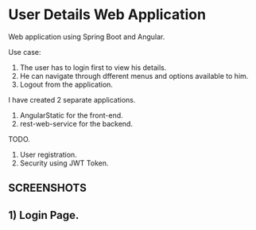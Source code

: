 # User Details Web Application 

Web application using Spring Boot and Angular.

Use case:
1) The user has to login first to view his details.
2) He can navigate through dfferent menus and options available to him.
3) Logout from the application.

I have created 2 separate applications.
1) AngularStatic for the front-end.
2) rest-web-service for the backend.


TODO.
1) User registration.
2) Security using JWT Token.

## SCREENSHOTS

## 1) Login Page.

